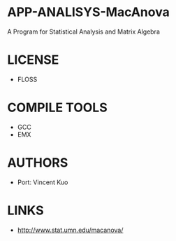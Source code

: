APP-ANALISYS-MacAnova
=====================

A Program for Statistical Analysis and Matrix Algebra

LICENSE
===============
* FLOSS

COMPILE TOOLS
===============
* GCC
* EMX

AUTHORS
===============
* Port: Vincent Kuo

LINKS
===============
* http://www.stat.umn.edu/macanova/




